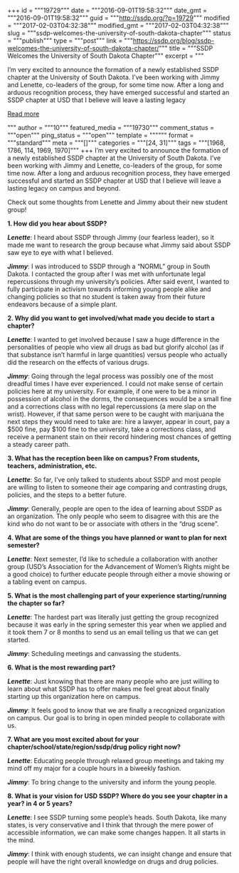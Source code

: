 +++
id = """19729"""
date = """2016-09-01T19:58:32"""
date_gmt = """2016-09-01T19:58:32"""
guid = """http://ssdp.org/?p=19729"""
modified = """2017-02-03T04:32:38"""
modified_gmt = """2017-02-03T04:32:38"""
slug = """ssdp-welcomes-the-university-of-south-dakota-chapter"""
status = """publish"""
type = """post"""
link = """https://ssdp.org/blog/ssdp-welcomes-the-university-of-south-dakota-chapter/"""
title = """SSDP Welcomes the University of South Dakota Chapter"""
excerpt = """<p>I&#8217;m very excited to announce the formation of a newly established SSDP chapter at the University of South Dakota. I&#8217;ve been working with Jimmy and Lenette, co-leaders of the group, for some time now. After a long and arduous recognition process, they have emerged successful and started an SSDP chapter at USD that I believe will leave a lasting legacy</p>
<div class="h10"></div>
<p><a class="more-link2 flat" href="https://ssdp.org/blog/ssdp-welcomes-the-university-of-south-dakota-chapter/">Read more</a></p>
"""
author = """10"""
featured_media = """19730"""
comment_status = """open"""
ping_status = """open"""
template = """"""
format = """standard"""
meta = """[]"""
categories = """[24, 31]"""
tags = """[1968, 1786, 114, 1969, 1970]"""
+++
I&#8217;m very excited to announce the formation of a newly established SSDP chapter at the University of South Dakota. I&#8217;ve been working with Jimmy and Lenette, co-leaders of the group, for some time now. After a long and arduous recognition process, they have emerged successful and started an SSDP chapter at USD that I believe will leave a lasting legacy on campus and beyond.

Check out some thoughts from Lenette and Jimmy about their new student group!

<strong>1. How did you hear about SSDP?</strong>

<em><strong>Lenette</strong></em>: I heard about SSDP through Jimmy (our fearless leader), so it made me want to research the group because what Jimmy said about SSDP saw eye to eye with what I believed.

<em><strong>Jimmy</strong></em>: I was introduced to SSDP through a “NORML” group in South Dakota. I contacted the group after I was met with unfortunate legal repercussions through my university’s policies. After said event, I wanted to fully participate in activism towards informing young people alike and changing policies so that no student is taken away from their future endeavors because of a simple plant.

<strong>2. Why did you want to get involved/what made you decide to start a chapter?</strong>

<em><strong>Lenette</strong></em>: I wanted to get involved because I saw a huge difference in the personalities of people who view all drugs as bad but glorify alcohol (as if that substance isn’t harmful in large quantities) versus people who actually did the research on the effects of various drugs.

<em><strong>Jimmy</strong></em>: Going through the legal process was possibly one of the most dreadful times I have ever experienced. I could not make sense of certain policies here at my university. For example, if one were to be a minor in possession of alcohol in the dorms, the consequences would be a small fine and a corrections class with no legal repercussions (a mere slap on the wrist). However, if that same person were to be caught with marijuana the next steps they would need to take are: hire a lawyer, appear in court, pay a $500 fine, pay $100 fine to the university, take a corrections class, and receive a permanent stain on their record hindering most chances of getting a steady career path.

<strong>3. What has the reception been like on campus? From students, teachers, administration, etc.</strong>

<em><strong>Lenette</strong></em>: So far, I’ve only talked to students about SSDP and most people are willing to listen to someone their age comparing and contrasting drugs, policies, and the steps to a better future.

<em><strong>Jimmy</strong></em>: Generally, people are open to the idea of learning about SSDP as an organization. The only people who seem to disagree with this are the kind who do not want to be or associate with others in the “drug scene”.

<strong>4. What are some of the things you have planned or want to plan for next semester?</strong>

<em><strong>Lenette</strong></em>: Next semester, I’d like to schedule a collaboration with another group (USD’s Association for the Advancement of Women’s Rights might be a good choice) to further educate people through either a movie showing or a tabling event on campus.

<strong>5. What is the most challenging part of your experience starting/running the chapter </strong><strong>so far?</strong>

<em><strong>Lenette</strong></em>: The hardest part was literally just getting the group recognized because it was early in the spring semester this year when we applied and it took them 7 or 8 months to send us an e­mail telling us that we can get started.

<em><strong>Jimmy</strong></em>: Scheduling meetings and canvassing the students.

<strong>6. What is the most rewarding part?</strong>

<em><strong>Lenette</strong></em>: Just knowing that there are many people who are just willing to learn about what SSDP has to offer makes me feel great about finally starting up this organization here on campus.

<em><strong>Jimmy</strong></em>: It feels good to know that we are finally a recognized organization on campus. Our goal is to bring in open­ minded people to collaborate with us.

<strong>7. What are you most excited about for your chapter/school/state/region/ssdp/drug </strong><strong>policy right now?</strong>

<em><strong>Lenette</strong></em>: Educating people through relaxed group meetings and taking my mind off my major for a couple hours in a biweekly fashion.

<em><strong>Jimmy</strong></em>: To bring change to the university and inform the young people.

<strong>8. What is your vision for USD SSDP? Where do you see your chapter in a year? in 4 </strong><strong>or 5 years?</strong>

<em><strong>Lenette</strong></em>: I see SSDP turning some people’s heads. South Dakota, like many states, is very conservative and I think that through the mere power of accessible information, we can make some changes happen. It all starts in the mind.

<em><strong>Jimmy</strong></em>: I think with enough students, we can insight change and ensure that people will have the right overall knowledge on drugs and drug policies.
